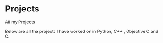 # Projects
All my Projects

Below are all the projects I have worked on in Python, C++ , Objective C and C.
